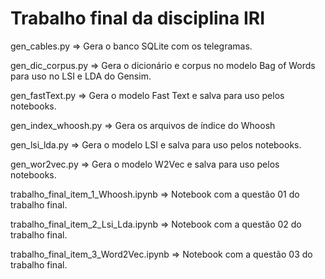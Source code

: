 # Trabalho final da disciplina IRI

gen_cables.py => Gera o banco SQLite com os telegramas.

gen_dic_corpus.py => Gera o dicionário e corpus no modelo Bag of Words para uso no LSI e LDA do Gensim.

gen_fastText.py => Gera o modelo Fast Text e salva para uso pelos notebooks.

gen_index_whoosh.py => Gera os arquivos de índice do Whoosh

gen_lsi_lda.py => Gera o modelo LSI e salva para uso pelos notebooks.

gen_wor2vec.py => Gera o modelo W2Vec e salva para uso pelos notebooks.

trabalho_final_item_1_Whoosh.ipynb => Notebook com a questão 01 do trabalho final.

trabalho_final_item_2_Lsi_Lda.ipynb => Notebook com a questão 02 do trabalho final.

trabalho_final_item_3_Word2Vec.ipynb => Notebook com a questão 03 do trabalho final.

